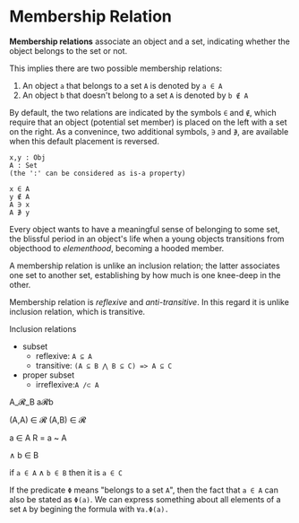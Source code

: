 # Membership Relation

**Membership relations** associate an object and a set, indicating whether the object belongs to the set or not.

This implies there are two possible membership relations:
1. An object `a` that belongs to a set `A` is denoted by `a ∈ A`
2. An object `b` that doesn't belong to a set `A` is denoted by `b ∉ A`

By default, the two relations are indicated by the symbols `∈` and `∉`, which require that an object (potential set member) is placed on the left with a set on the right. As a convenince, two additional symbols, `∋` and `∌`, are available when this default placement is reversed.

```
x,y : Obj
A : Set
(the ':' can be considered as is-a property)

x ∈ A
y ∉ A
A ∋ x
A ∌ y
```


Every object wants to have a meaningful sense of belonging to some set, the blissful period in an object's life when a young objects transitions from objecthood to *elementhood*, becoming a hooded member.

A membership relation is unlike an inclusion relation; the latter associates one set to another set, establishing by how much is one knee-deep in the other.

Membership relation is *reflexive* and *anti-transitive*. In this regard it is unlike inclusion relation, which is transitive.

Inclusion relations
* subset
  - reflexive:  `A ⊆ A`
  - transitive: `(A ⊆ B ⋀ B ⊆ C) => A ⊆ C`
* proper subset
  - irreflexive:`A /⊂ A`


A_𝓡_B
a𝓡b

(A,A) ∈ 𝓡
(A,B) ∈ 𝓡


a ∈ A
R = a ~ A

∧ b ∈ B

if `a ∈ A` ∧ `b ∈ B` then it is `a ∈ C`


If the predicate `Φ` means "belongs to a set `A`", then the fact that `a ∈ A` can also be stated as `Φ(a)`. We can express something about all elements of a set `A` by begining the formula with `∀a.Φ(a).`
